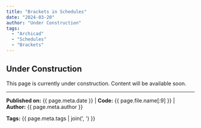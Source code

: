 ```yaml
---
title: "Brackets in Schedules"
date: "2024-03-20"
author: "Under Construction"
tags:
  - "Archicad"
  - "Schedules"
  - "Brackets"
---
```


## Under Construction

This page is currently under construction. Content will be available soon.

---
**Published on:** {{ page.meta.date }} | **Code:** {{ page.file.name[:9] }}  | **Author:** {{ page.meta.author }}

**Tags:** {{ page.meta.tags | join(', ') }} 
